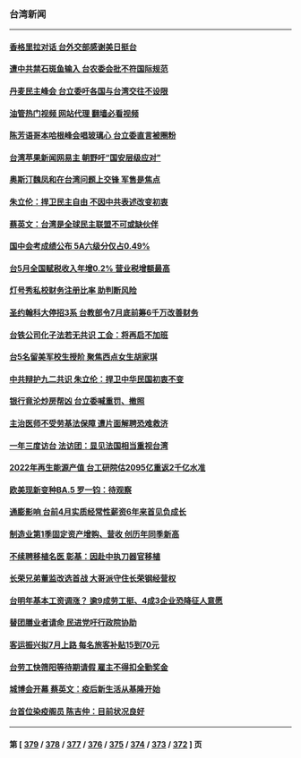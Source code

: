 ### 台湾新闻
---
#### [香格里拉对话 台外交部感谢美日挺台](../../pages/ncid1349361/n13757094.md?06111645) 
#### [遭中共禁石斑鱼输入 台农委会批不符国际规范](../../pages/ncid1349361/n13757003.md?06111645) 
#### [丹麦民主峰会 台立委吁各国与台湾交往不设限](../../pages/ncid1349361/n13756929.md?06111645) 
#### [油管热门视频 网站代理 翻墙必看视频](http://209.222.30.114:81/youtube.html?06111645)
#### [陈芳语哥本哈根峰会唱玻璃心 台立委直言被圈粉](../../pages/ncid1349361/n13756631.md?06111645) 
#### [台湾苹果新闻网易主 朝野吁“国安层级应对”](../../pages/ncid1349361/n13756709.md?06111645) 
#### [奥斯汀魏凤和在台湾问题上交锋 军售是焦点](../../pages/ncid1349361/n13756729.md?06111645) 
#### [朱立伦：捍卫民主自由 不因中共表述改变初衷](../../pages/ncid1349361/n13756564.md?06111645) 
#### [蔡英文：台湾是全球民主联盟不可或缺伙伴](../../pages/ncid1349361/n13756712.md?06111645) 
#### [国中会考成绩公布 5A六级分仅占0.49%](../../pages/ncid1349361/n13756737.md?06111645) 
#### [台5月全国赋税收入年增0.2% 营业税增额最高](../../pages/ncid1349361/n13756735.md?06111645) 
#### [灯号秀私校财务注册比率 助判断风险](../../pages/ncid1349361/n13756731.md?06111645) 
#### [圣约翰科大停招3系 台教部令7月底前筹6千万改善财务](../../pages/ncid1349361/n13756733.md?06111645) 
#### [台铁公司化子法若无共识 工会：将再启不加班](../../pages/ncid1349361/n13756740.md?06111645) 
#### [台5名留美军校生授阶 聚焦西点女生胡家琪](../../pages/ncid1349361/n13756634.md?06111645) 
#### [中共辩护九二共识 朱立伦：捍卫中华民国初衷不变](../../pages/ncid1349361/n13756726.md?06111645) 
#### [银行竟沦炒房帮凶 台立委喊重罚、撤照](../../pages/ncid1349361/n13756723.md?06111645) 
#### [主治医师不受劳基法保障 遭片面解聘恐难救济](../../pages/ncid1349361/n13756718.md?06111645) 
#### [一年三度访台 法访团：显见法国相当重视台湾](../../pages/ncid1349361/n13756703.md?06111645) 
#### [2022年再生能源产值 台工研院估2095亿重返2千亿水准](../../pages/ncid1349361/n13756695.md?06111645) 
#### [欧美现新变种BA.5 罗一钧：待观察](../../pages/ncid1349361/n13756648.md?06111645) 
#### [通膨影响 台前4月实质经常性薪资6年来首见负成长](../../pages/ncid1349361/n13756664.md?06111645) 
#### [制造业第1季固定资产增购、营收 创历年同季新高](../../pages/ncid1349361/n13756661.md?06111645) 
#### [不续聘移植名医 彰基：因赴中执刀器官移植](../../pages/ncid1349361/n13756659.md?06111645) 
#### [长荣兄弟董监改选首战 大哥派守住长荣钢经营权](../../pages/ncid1349361/n13756662.md?06111645) 
#### [台明年基本工资调涨？ 逾9成劳工挺、4成3企业恐降征人意愿](../../pages/ncid1349361/n13756670.md?06111645) 
#### [替团膳业者请命 民进党吁行政院协助](../../pages/ncid1349361/n13756666.md?06111645) 
#### [客运振兴拟7月上路 每名旅客补贴15到70元](../../pages/ncid1349361/n13756668.md?06111645) 
#### [台劳工快筛阳等待期请假 雇主不得扣全勤奖金](../../pages/ncid1349361/n13756649.md?06111645) 
#### [城博会开幕 蔡英文：疫后新生活从基隆开始](../../pages/ncid1349361/n13756650.md?06111645) 
#### [台首位染疫阁员 陈吉仲：目前状况良好](../../pages/ncid1349361/n13756652.md?06111645) 

---
#### 第 [ [379](./379.md?06111645) / [378](./378.md?06111645) / [377](./377.md?06111645) / [376](./376.md?06111645) / [375](./375.md?06111645) / [374](./374.md?06111645) / [373](./373.md?06111645) / [372](./372.md?06111645) ] 页
